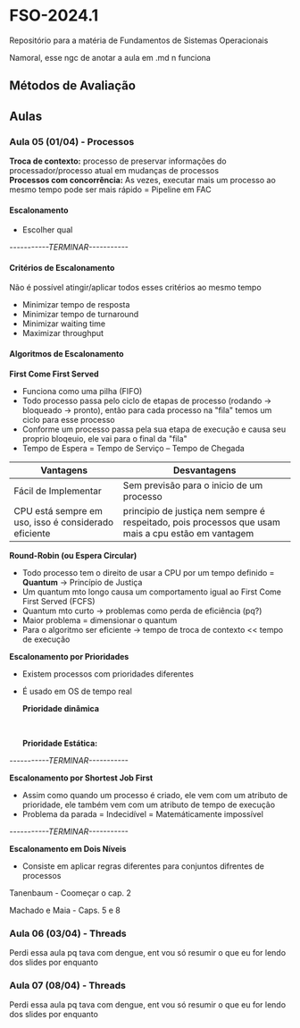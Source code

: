 # FSO-2024.1
 Repositório para a matéria de Fundamentos de Sistemas Operacionais
 
 Namoral, esse ngc de anotar a aula em .md n funciona

## Métodos de Avaliação

## Aulas

### Aula 05 (01/04) - Processos

**Troca de contexto:** processo de preservar informações do processador/processo atual em mudanças de processos <br>
**Processos com concorrência:** As vezes, executar mais um processo ao mesmo tempo pode ser mais rápido = Pipeline em FAC <br>

#### **Escalonamento**
* Escolher qual 

*-----------TERMINAR-----------*

#### **Critérios de Escalonamento**
Não é possível atingir/aplicar todos esses critérios ao mesmo tempo
* Minimizar tempo de resposta
* Minimizar tempo de turnaround
* Minimizar waiting time
* Maximizar throughput

#### **Algoritmos de Escalonamento**

**First Come First Served**<br>
* Funciona como uma pilha (FIFO)
* Todo processo passa pelo ciclo de etapas de processo (rodando -> bloqueado -> pronto), então para cada processo na "fila" temos um ciclo para esse processo
* Conforme um processo passa pela sua etapa de execução e causa seu proprio bloqeuio, ele vai para o final da "fila"
* Tempo de Espera = Tempo de Serviço – Tempo de Chegada

| Vantagens | Desvantagens |
| ----------| ------------ |
|Fácil de Implementar| Sem previsão para o inicio de um processo|
| CPU está sempre em uso, isso é considerado eficiente | principio de justiça nem sempre é respeitado, pois processos que usam mais a cpu estão em vantagem|

**Round-Robin (ou Espera Circular)**<br>
* Todo processo tem o direito de usar a CPU por um tempo definido = **Quantum** -> Princípio de Justiça
* Um quantum mto longo causa um comportamento igual ao First Come First Served (FCFS)
* Quantum mto curto -> problemas como perda de eficiência (pq?)
* Maior problema = dimensionar o quantum
* Para o algoritmo ser eficiente -> tempo de troca de contexto << tempo de execução

**Escalonamento por Prioridades**
* Existem processos com prioridades diferentes
* É usado em OS de tempo real

    **Prioridade dinâmica**
    
    <br>
    
    **Prioridade Estática:**

*-----------TERMINAR-----------*


**Escalonamento por Shortest Job First**
* Assim como quando um processo é criado, ele vem com um atributo de prioridade, ele também vem com um atributo de tempo de execução
* Problema da parada = Indecidível = Matemáticamente impossível

*-----------TERMINAR-----------*

**Escalonamento em Dois Níveis**
* Consiste em aplicar regras diferentes para conjuntos difrentes de processos

Tanenbaum - Coomeçar o cap. 2

Machado e Maia - Caps. 5 e 8

### Aula 06 (03/04) - Threads
Perdi essa aula pq tava com dengue, ent vou só resumir o que eu for lendo dos slides por enquanto
### Aula 07 (08/04) - Threads
Perdi essa aula pq tava com dengue, ent vou só resumir o que eu for lendo dos slides por enquanto
